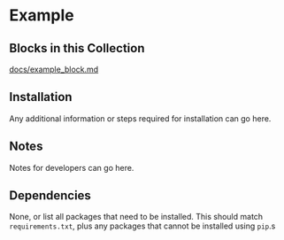 Example
=======

Blocks in this Collection
-------------------------
[docs/example_block.md](Example)

Installation
------------
Any additional information or steps required for installation can go here.

Notes
-----
Notes for developers can go here.

Dependencies
------------
None, or list all packages that need to be installed. This should match `requirements.txt`, plus any packages that cannot be installed using `pip`.s

